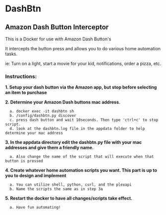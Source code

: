 # DashBtn
## Amazon Dash Button Interceptor

This is a Docker for use with Amazon Dash Button's

It intercepts the button press and allows you to do various home automation tasks.

ie: Turn on a light, start a movie for your kid, notifications, order a pizza, etc.

### Instructions:

**1. Setup your dash button via the Amazon app, but stop before selecting an item to purchase** 

**2. Determine your Amazon Dash buttons mac address.** 

      a. docker exec -it dashbtn sh 
      b. /config/dashbtn.py discover 
      c. press dash button and wait 10seconds. Then type 'ctrl+c' to stop script. 
      d. look at the dashbtn.log file in the appdata folder to help determine your mac address

**3. In the appdata directory edit the dashbtn.py file with your mac addresses and give them a friendly name.** 

      a. Also change the name of the script that will execute when that button is pressed

**4. Create whatever home automation scripts you want. This part is up to you to design and implement**

      a. You can utilize shell, python, curl, and the plexapi
      b. Name the scripts the same as in step 3a

**5. Restart the docker to have all changes/scripts take effect.**

      a. Have fun automating!

